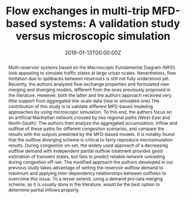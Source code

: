 ---
title: "Flow exchanges in multi-trip MFD-based systems: A validation study versus microscopic simulation"
authors: 
- Guilhem Mariotte
- Mahendra Paipuri
- Ludovic Leclercq
date: "2019-01-13T00:00:00Z"
doi: ""

# Schedule page publish date (NOT publication's date).
# publishDate: "2017-01-01T00:00:00Z"

# Publication type.
# Legend: 0 = Uncategorized; 1 = Conference paper; 2 = Journal article;
# 3 = Preprint / Working Paper; 4 = Report; 5 = Book; 6 = Book section;
# 7 = Thesis; 8 = Patent
publication_types: ["1"]

# Publication name and optional abbreviated publication name.
publication: "*Transportation Research Board*, 19-01266, Jan. 2019"
publication_short: "*Transportation Research Board*"

abstract: "Multi-reservoir systems based on the Macroscopic Fundamental Diagram (MFD) look appealing to simulate traffic states at large urban scales. Nevertheless, flow limitation due to spillbacks between reservoirs is still not fully understood yet. Recently, the authors analyzed flow exchange properties and formulated new merging and diverging models, different from the ones previously proposed in the literature. However, both the latter and the authors approach received very little support from aggregated link-scale data (real or simulated one).The contribution of this study is to validate different MFD-based modeling approaches by using microscopic simulation. To this end, the authors focus on an artificial Manhattan network crossed by two regional paths (West-East and North-South). The authors then analyze the aggregated accumulation, inflow and outflow of these paths for different congestion scenarios, and compare the results with the outputs predicted by the MFD-based models. It is notably found that the outflow diverging scheme is critical to fairly reproduce microsimulation results. During congestion on-set, the widely used approach of a decreasing outflow demand with independent partial outflow treatment provides good estimation of transient states, but fails to predict reliable network unloading during congestion off-set. The modified approach the authors developed in our previous study takes advantage of setting the reservoir outflow demand to maximum and applying inter-dependency relationships between outflows to overcome this issue. To a lesser extend, using a demand pro-rata merging scheme, as it is usually done in the literature, would be the best option to determine partial inflows properly."

# Summary. An optional shortened abstract.
# summary: 

tags:
- Source Themes
featured: false

# links:
# - name: ""
#   url: ""
url_pdf: https://trid.trb.org/view/1572753
url_code: ''
url_dataset: ''
url_poster: ''
url_project: ''
url_slides: ''
url_source: ''
url_video: ''
url_preprint: ''

# links:
# - name: ""
#   url: ""

# Featured image
# To use, add an image named `featured.jpg/png` to your page's folder. 
# image:
#   caption: 'Image credit: [**Unsplash**](https://unsplash.com/photos/jdD8gXaTZsc)'
#   focal_point: ""
#   preview_only: false

# Associated Projects (optional).
#   Associate this publication with one or more of your projects.
#   Simply enter your project's folder or file name without extension.
#   E.g. `internal-project` references `content/project/internal-project/index.md`.
#   Otherwise, set `projects: []`.
projects: []

# Slides (optional).
#   Associate this publication with Markdown slides.
#   Simply enter your slide deck's filename without extension.
#   E.g. `slides: "example"` references `content/slides/example/index.md`.
#   Otherwise, set `slides: ""`.
slides: ""
---